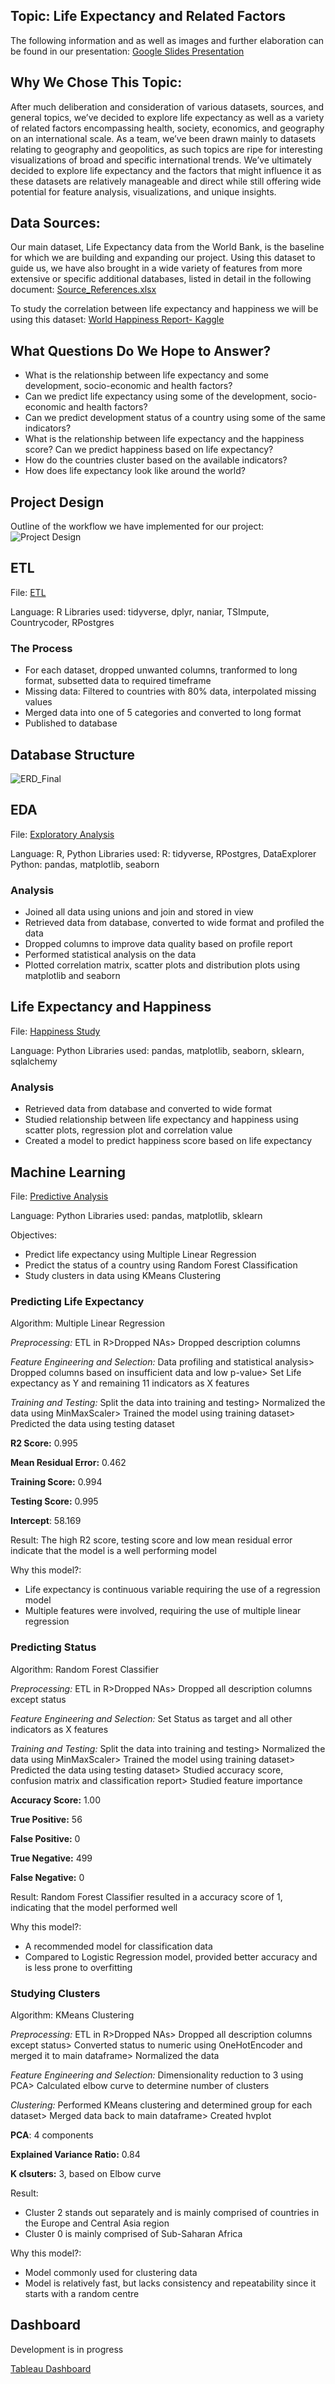 ## Topic: Life Expectancy and Related Factors

The following information and as well as images and further elaboration can be found in our presentation: [Google Slides Presentation](https://docs.google.com/presentation/d/1JxmIoD-Dh8Wg0N47L849nC_RK8qWd1ZbPwPxcmV6JiQ/edit?usp=sharing)

## Why We Chose This Topic:

After much deliberation and consideration of various datasets, sources, and general topics, we’ve decided to explore life expectancy as well as a variety of related factors encompassing health, society, economics, and geography on an international scale. As a team, we’ve been drawn mainly to datasets relating to geography and geopolitics, as such topics are ripe for interesting visualizations of broad and specific international trends. We’ve ultimately decided to explore life expectancy and the factors that might influence it as these datasets are relatively manageable and direct while still offering wide potential for feature analysis, visualizations, and unique insights.

## Data Sources:

Our main dataset, Life Expectancy data from the World Bank, is the baseline for which we are building and expanding our project. Using this dataset to guide us, we have also brought in a wide variety of features from more extensive or specific additional databases, listed in detail in the following document: 
[Source_References.xlsx](https://github.com/Ryan-Fried/Final_Project-Group1/files/8149293/Source_References.xlsx)

To study the correlation between life expectancy and happiness we will be using this dataset:
[World Happiness Report- Kaggle](https://www.kaggle.com/unsdsn/world-happiness)

## What Questions Do We Hope to Answer?

- What is the relationship between life expectancy and some development, socio-economic and health factors?
- Can we predict life expectancy using some of the development, socio-economic and health factors?
- Can we predict development status of a country using some of the same indicators?
- What is the relationship between life expectancy and the happiness score? Can we predict happiness based on life expectancy?
 - How do the countries cluster based on the available indicators?
 - How does life expectancy look like around the world?

## Project Design
Outline of the workflow we have implemented for our project:
![Project Design](https://github.com/Ryan-Fried/Final_Project-Group1/blob/main/Images/Prog_Design.png)

## ETL
File: [ETL](https://github.com/Ryan-Fried/Final_Project-Group1/blob/ccce2ee579de991f37b3af4be9cd54204bbee535/ETL/Data_ETL.Rmd)

Language: R
Libraries used: tidyverse, dplyr, naniar, TSImpute, Countrycoder, RPostgres

### The Process
- For each dataset, dropped unwanted columns, tranformed to long format, subsetted data to required timeframe
- Missing data: Filtered to countries with 80% data, interpolated missing values
- Merged data into one of 5 categories and converted to long format
- Published to database

## Database Structure
![ERD_Final](https://github.com/Ryan-Fried/Final_Project-Group1/blob/main/Sql/ERD_Final.PNG)

## EDA
File: [Exploratory Analysis](https://github.com/Ryan-Fried/Final_Project-Group1/blob/ccce2ee579de991f37b3af4be9cd54204bbee535/EDA/Data_EDA.Rmd)

Language: R, Python
Libraries used: 
  R: tidyverse, RPostgres, DataExplorer
  Python: pandas, matplotlib, seaborn

### Analysis
- Joined all data using unions and join and stored in view
- Retrieved data from database, converted to wide format and profiled the data
- Dropped columns to improve data quality based on profile report
- Performed statistical analysis on the data
- Plotted correlation matrix, scatter plots and distribution plots using matplotlib and seaborn

## Life Expectancy and Happiness
File: [Happiness Study](https://github.com/Ryan-Fried/Final_Project-Group1/blob/ccce2ee579de991f37b3af4be9cd54204bbee535/HAPS_LE_Regression/HAPS_LE_regression_Ryan.ipynb)

Language: Python
Libraries used: pandas, matplotlib, seaborn, sklearn, sqlalchemy

### Analysis
- Retrieved data from database and converted to wide format
- Studied relationship between life expectancy and happiness using scatter plots, regression plot and correlation value
- Created a model to predict happiness score based on life expectancy

## Machine Learning
File: [Predictive Analysis](https://github.com/Ryan-Fried/Final_Project-Group1/blob/ccce2ee579de991f37b3af4be9cd54204bbee535/Machine%20Learning/Predictive_Analysis.ipynb)

Language: Python
Libraries used: pandas, matplotlib, sklearn

Objectives:
- Predict life expectancy using Multiple Linear Regression
- Predict the status of a country using Random Forest Classification
- Study clusters in data using KMeans Clustering

### Predicting Life Expectancy
Algorithm: Multiple Linear Regression

_Preprocessing:_ ETL in R>Dropped NAs> Dropped description columns

_Feature Engineering and Selection:_ Data profiling and statistical analysis> Dropped columns based on insufficient data and low p-value> Set Life expectancy as Y and remaining 11 indicators as X features

_Training and Testing:_ Split the data into training and testing> Normalized the data using MinMaxScaler> Trained the model using training dataset> Predicted the data using testing dataset

**R2 Score:** 0.995

**Mean Residual Error:** 0.462

**Training Score:** 0.994

**Testing Score:** 0.995

**Intercept**: 58.169

Result: The high R2 score, testing score and low mean residual error indicate that the model is a well performing model

Why this model?:
- Life expectancy is continuous variable requiring the use of a regression model
- Multiple features were involved, requiring the use of multiple linear regression

### Predicting Status
Algorithm: Random Forest Classifier

_Preprocessing:_ ETL in R>Dropped NAs> Dropped all description columns except status

_Feature Engineering and Selection:_ Set Status as target and all other indicators as X features

_Training and Testing:_ Split the data into training and testing> Normalized the data using MinMaxScaler> Trained the model using training dataset> Predicted the data using testing dataset> Studied accuracy score, confusion matrix and classification report> Studied feature importance

**Accuracy Score:** 1.00

**True Positive:** 56

**False Positive:** 0

**True Negative:** 499

**False Negative:** 0

Result: Random Forest Classifier resulted in a accuracy score of 1, indicating that the model performed well 

Why this model?:
- A recommended model for classification data
- Compared to Logistic Regression model, provided better accuracy and is less prone to overfitting


### Studying Clusters
Algorithm: KMeans Clustering

_Preprocessing:_ ETL in R>Dropped NAs> Dropped all description columns except status> Converted status to numeric using OneHotEncoder and merged it to main dataframe> Normalized the data

_Feature Engineering and Selection:_ Dimensionality reduction to 3 using PCA> Calculated elbow curve to determine number of clusters  

_Clustering:_  Performed KMeans clustering and determined group for each dataset> Merged data back to main dataframe> Created hvplot 

**PCA**: 4 components

**Explained Variance Ratio:** 0.84

**K clsuters:** 3, based on Elbow curve

Result: 
- Cluster 2 stands out separately and is mainly comprised of countries in the Europe and Central Asia region
- Cluster 0 is mainly comprised of Sub-Saharan Africa

Why this model?:
- Model commonly used for clustering data
- Model is relatively fast, but lacks consistency and repeatability since it starts with a random centre

## Dashboard
Development is in progress

[Tableau Dashboard](https://public.tableau.com/app/profile/dhanushree/viz/LifeExpectancy_16478476299440/Main?publish=yes)

